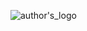 <!--HTTPS://DAVINCI-IT.GITHUB.IO-->
<!--READme.md TEMPLATE-->

![author's_logo]('assets\img\brand.png', "VDT")

